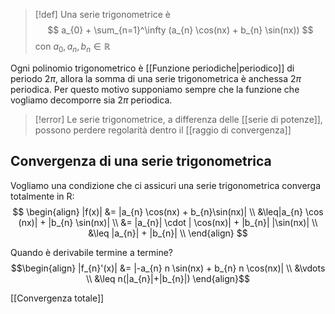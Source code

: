 
>[!def]
>Una serie trigonometrice è
> $$ a_{0} + \sum_{n=1}^\infty (a_{n} \cos(nx) + b_{n} \sin(nx)) $$
> con $a_{0},a_{n},b_{n} \in \mathbb{R}$

Ogni polinomio trigonometrico è [[Funzione periodiche|periodico]] di periodo $2\pi$, allora la somma di una serie trigonometrica è anchessa $2\pi$ periodica. Per questo motivo supponiamo sempre che la funzione che vogliamo decomporre sia $2\pi$ periodica.


>[!error]
>Le serie trigonometrice, a differenza delle [[serie di potenze]], possono perdere regolarità dentro il [[raggio di convergenza]]



## Convergenza di una serie trigonometrica

Vogliamo una condizione che ci assicuri una serie trigonometrica converga totalmente in R:
$$ \begin{align}
|f(x)| &= |a_{n} \cos(nx) + b_{n}\sin(nx)| \\
&\leq|a_{n} \cos (nx)| + |b_{n} \sin(nx)| \\
&= |a_{n}| \cdot | \cos(nx)| + |b_{n}| |\sin(nx)| \\
&\leq |a_{n}| + |b_{n}| \\
\end{align} $$

Quando è derivabile termine a termine?
$$\begin{align}
|f_{n}'(x)| &= |-a_{n} n \sin(nx) + b_{n} n \cos(nx)| \\
&\vdots \\
&\leq n(|a_{n}|+|b_{n}|)
\end{align}$$


[[Convergenza totale]]
